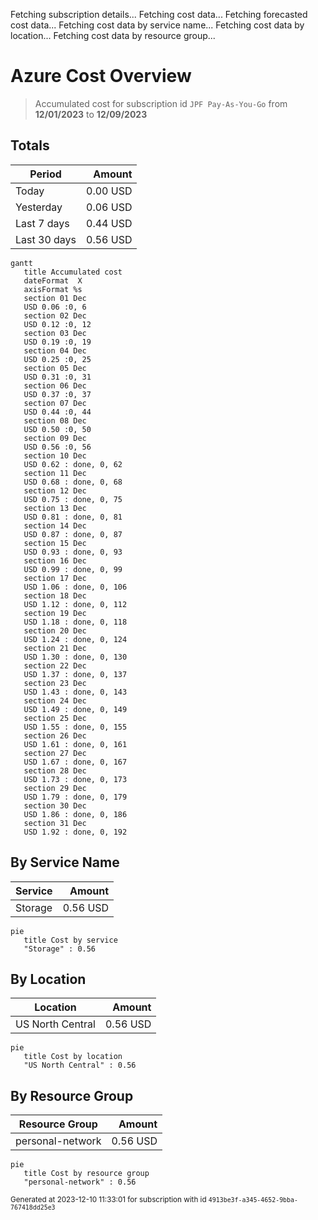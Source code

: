 Fetching subscription details...
Fetching cost data...
Fetching forecasted cost data...
Fetching cost data by service name...
Fetching cost data by location...
Fetching cost data by resource group...
# Azure Cost Overview

> Accumulated cost for subscription id `JPF Pay-As-You-Go` from **12/01/2023** to **12/09/2023**

## Totals

|Period|Amount|
|---|---:|
|Today|0.00 USD|
|Yesterday|0.06 USD|
|Last 7 days|0.44 USD|
|Last 30 days|0.56 USD|

```mermaid
gantt
   title Accumulated cost
   dateFormat  X
   axisFormat %s
   section 01 Dec
   USD 0.06 :0, 6
   section 02 Dec
   USD 0.12 :0, 12
   section 03 Dec
   USD 0.19 :0, 19
   section 04 Dec
   USD 0.25 :0, 25
   section 05 Dec
   USD 0.31 :0, 31
   section 06 Dec
   USD 0.37 :0, 37
   section 07 Dec
   USD 0.44 :0, 44
   section 08 Dec
   USD 0.50 :0, 50
   section 09 Dec
   USD 0.56 :0, 56
   section 10 Dec
   USD 0.62 : done, 0, 62
   section 11 Dec
   USD 0.68 : done, 0, 68
   section 12 Dec
   USD 0.75 : done, 0, 75
   section 13 Dec
   USD 0.81 : done, 0, 81
   section 14 Dec
   USD 0.87 : done, 0, 87
   section 15 Dec
   USD 0.93 : done, 0, 93
   section 16 Dec
   USD 0.99 : done, 0, 99
   section 17 Dec
   USD 1.06 : done, 0, 106
   section 18 Dec
   USD 1.12 : done, 0, 112
   section 19 Dec
   USD 1.18 : done, 0, 118
   section 20 Dec
   USD 1.24 : done, 0, 124
   section 21 Dec
   USD 1.30 : done, 0, 130
   section 22 Dec
   USD 1.37 : done, 0, 137
   section 23 Dec
   USD 1.43 : done, 0, 143
   section 24 Dec
   USD 1.49 : done, 0, 149
   section 25 Dec
   USD 1.55 : done, 0, 155
   section 26 Dec
   USD 1.61 : done, 0, 161
   section 27 Dec
   USD 1.67 : done, 0, 167
   section 28 Dec
   USD 1.73 : done, 0, 173
   section 29 Dec
   USD 1.79 : done, 0, 179
   section 30 Dec
   USD 1.86 : done, 0, 186
   section 31 Dec
   USD 1.92 : done, 0, 192
```

## By Service Name

|Service|Amount|
|---|---:|
|Storage|0.56 USD|

```mermaid
pie
   title Cost by service
   "Storage" : 0.56
```

## By Location

|Location|Amount|
|---|---:|
|US North Central|0.56 USD|

```mermaid
pie
   title Cost by location
   "US North Central" : 0.56
```

## By Resource Group

|Resource Group|Amount|
|---|---:|
|personal-network|0.56 USD|

```mermaid
pie
   title Cost by resource group
   "personal-network" : 0.56
```

<sup>Generated at 2023-12-10 11:33:01 for subscription with id `4913be3f-a345-4652-9bba-767418dd25e3`</sup>
